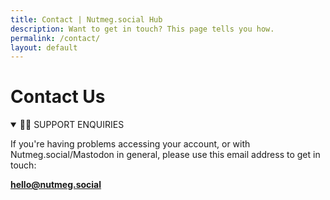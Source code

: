 ```yaml
---
title: Contact | Nutmeg.social Hub
description: Want to get in touch? This page tells you how.
permalink: /contact/
layout: default
---
```

# Contact Us

<details open>
  <summary>👩‍💻 SUPPORT ENQUIRIES</summary>
  <p>If you're having problems accessing your account, or with Nutmeg.social/Mastodon in general, please use this email address to get in touch:</p>

  <p><b><a href="mailto:hello@nutmeg.social">hello@nutmeg.social</a></b></p>
</details>